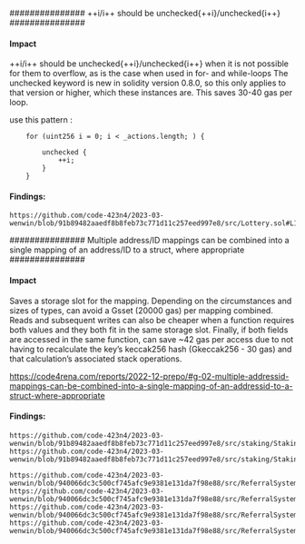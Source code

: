 ###############  ++i/i++ should be unchecked{++i}/unchecked{i++} ###############  

#### Impact
++i/i++ should be unchecked{++i}/unchecked{i++} when it is not possible for them to overflow, as is the case when used in for- and while-loops
The unchecked keyword is new in solidity version 0.8.0, so this only applies to that version or higher, which these instances are. This saves 30-40 gas per loop.

use this pattern :

        for (uint256 i = 0; i < _actions.length; ) {

            unchecked {
                ++i;
            }
        }

#### Findings:
```
https://github.com/code-423n4/2023-03-wenwin/blob/91b89482aaedf8b8feb73c771d11c257eed997e8/src/Lottery.sol#L125
```

###############  Multiple address/ID mappings can be combined into a single mapping of an address/ID to a struct, where appropriate ###############  

#### Impact
Saves a storage slot for the mapping. Depending on the circumstances and sizes of types, can avoid a Gsset (20000 gas) per mapping combined. Reads and subsequent writes can also be cheaper when a function requires both values and they both fit in the same storage slot. Finally, if both fields are accessed in the same function, can save ~42 gas per access due to not having to recalculate the key’s keccak256 hash (Gkeccak256 - 30 gas) and that calculation’s associated stack operations. 

https://code4rena.com/reports/2022-12-prepo/#g-02-multiple-addressid-mappings-can-be-combined-into-a-single-mapping-of-an-addressid-to-a-struct-where-appropriate

#### Findings:
```
https://github.com/code-423n4/2023-03-wenwin/blob/91b89482aaedf8b8feb73c771d11c257eed997e8/src/staking/Staking.sol#L19
https://github.com/code-423n4/2023-03-wenwin/blob/91b89482aaedf8b8feb73c771d11c257eed997e8/src/staking/Staking.sol#L20

https://github.com/code-423n4/2023-03-wenwin/blob/940066dc3c500cf745afc9e9381e131da7f98e88/src/ReferralSystem.sol#L25
https://github.com/code-423n4/2023-03-wenwin/blob/940066dc3c500cf745afc9e9381e131da7f98e88/src/ReferralSystem.sol#L23
https://github.com/code-423n4/2023-03-wenwin/blob/940066dc3c500cf745afc9e9381e131da7f98e88/src/ReferralSystem.sol#L21
https://github.com/code-423n4/2023-03-wenwin/blob/940066dc3c500cf745afc9e9381e131da7f98e88/src/ReferralSystem.sol#L19
```